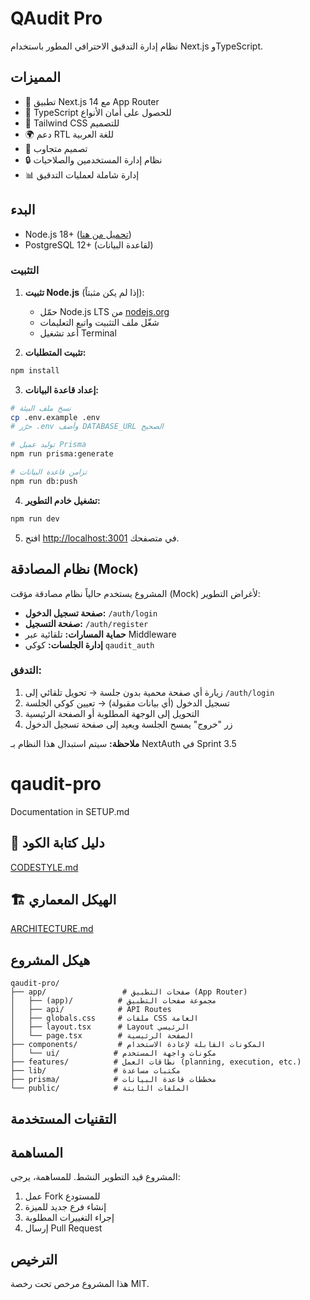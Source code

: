 # QAudit Pro

نظام إدارة التدقيق الاحترافي المطور باستخدام Next.js وTypeScript.

## المميزات

- 🚀 تطبيق Next.js 14 مع App Router
- 💎 TypeScript للحصول على أمان الأنواع
- 🎨 Tailwind CSS للتصميم
- 🌍 دعم RTL للغة العربية
- 📱 تصميم متجاوب
- 🔒 نظام إدارة المستخدمين والصلاحيات
- 📊 إدارة شاملة لعمليات التدقيق

## البدء
- Node.js 18+ ([تحميل من هنا](https://nodejs.org))
- PostgreSQL 12+ (لقاعدة البيانات)

### التثبيت

1. **تثبيت Node.js** (إذا لم يكن مثبتاً):
   - حمّل Node.js LTS من [nodejs.org](https://nodejs.org)
   - شغّل ملف التثبيت واتبع التعليمات
   - أعد تشغيل Terminal

2. **تثبيت المتطلبات:**
```bash
npm install
```

3. **إعداد قاعدة البيانات:**
```bash
# نسخ ملف البيئة
cp .env.example .env
# حرّر .env وأضف DATABASE_URL الصحيح

# توليد عميل Prisma
npm run prisma:generate

# تزامن قاعدة البيانات
npm run db:push
```

4. **تشغيل خادم التطوير:**
```bash
npm run dev
```

5. افتح [http://localhost:3001](http://localhost:3001) في متصفحك.

## نظام المصادقة (Mock)

المشروع يستخدم حالياً نظام مصادقة مؤقت (Mock) لأغراض التطوير:

- **صفحة تسجيل الدخول:** `/auth/login`
- **صفحة التسجيل:** `/auth/register`
- **حماية المسارات:** تلقائية عبر Middleware
- **إدارة الجلسات:** كوكي `qaudit_auth`

### التدفق:
1. زيارة أي صفحة محمية بدون جلسة → تحويل تلقائي إلى `/auth/login`
2. تسجيل الدخول (أي بيانات مقبولة) → تعيين كوكي الجلسة
3. التحويل إلى الوجهة المطلوبة أو الصفحة الرئيسية
4. زر "خروج" يمسح الجلسة ويعيد إلى صفحة تسجيل الدخول

**ملاحظة:** سيتم استبدال هذا النظام بـ NextAuth في Sprint 3.5


# qaudit-pro

Documentation in SETUP.md

## 📄 دليل كتابة الكود
[CODESTYLE.md](docs/CODESTYLE.md)

## 🏗️ الهيكل المعماري
[ARCHITECTURE.md](docs/ARCHITECTURE.md)

## هيكل المشروع

```
qaudit-pro/
├── app/                 # صفحات التطبيق (App Router)
│   ├── (app)/          # مجموعة صفحات التطبيق
│   ├── api/            # API Routes
│   ├── globals.css     # ملفات CSS العامة
│   ├── layout.tsx      # Layout الرئيسي
│   └── page.tsx        # الصفحة الرئيسية
├── components/         # المكونات القابلة لإعادة الاستخدام
│   └── ui/            # مكونات واجهة المستخدم
├── features/          # نطاقات العمل (planning, execution, etc.)
├── lib/               # مكتبات مساعدة
├── prisma/            # مخططات قاعدة البيانات
└── public/            # الملفات الثابتة
```

## التقنيات المستخدمة


## المساهمة

المشروع قيد التطوير النشط. للمساهمة، يرجى:

1. عمل Fork للمستودع
2. إنشاء فرع جديد للميزة
3. إجراء التغييرات المطلوبة
4. إرسال Pull Request

## الترخيص

هذا المشروع مرخص تحت رخصة MIT.
